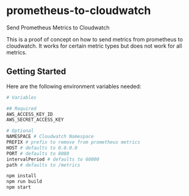 # prometheus-to-cloudwatch
Send Prometheus Metrics to Cloudwatch

This is a proof of concept on how to send metrics from prometheus to cloudwatch. It works for certain metric types but does not work for all metrics.

## Getting Started

Here are the following environment variables needed:

```bash
# Variables

## Required
AWS_ACCESS_KEY_ID
AWS_SECRET_ACCESS_KEY

# Optional
NAMESPACE # Cloudwatch Namespace
PREFIX # prefix to remove from prometheus metrics
HOST # defaults to 0.0.0.0
PORT # defaults to 8080
intervalPeriod # defaults to 60000
path # defaults to /metrics
```


```bash
npm install
npm run build
npm start
```